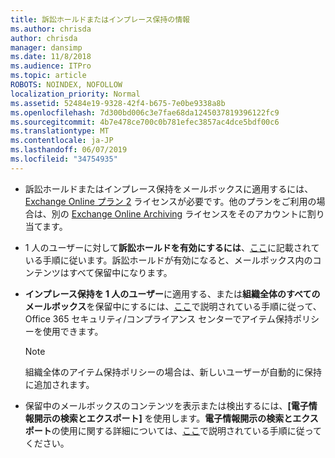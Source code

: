```yaml
---
title: 訴訟ホールドまたはインプレース保持の情報
ms.author: chrisda
author: chrisda
manager: dansimp
ms.date: 11/8/2018
ms.audience: ITPro
ms.topic: article
ROBOTS: NOINDEX, NOFOLLOW
localization_priority: Normal
ms.assetid: 52484e19-9328-42f4-b675-7e0be9338a8b
ms.openlocfilehash: 7d300bd006c3e7fae68da1245037819396122fc9
ms.sourcegitcommit: 4b7e478ce700c0b781efec3857ac4dce5bdf00c6
ms.translationtype: MT
ms.contentlocale: ja-JP
ms.lasthandoff: 06/07/2019
ms.locfileid: "34754935"
---
```

- 訴訟ホールドまたはインプレース保持をメールボックスに適用するには、[Exchange Online プラン 2](https://docs.microsoft.com/office365/servicedescriptions/office-365-platform-service-description/office-365-plan-options) ライセンスが必要です。他のプランをご利用の場合は、別の [Exchange Online Archiving](https://docs.microsoft.com/office365/servicedescriptions/exchange-online-archiving-service-description/exchange-online-archiving-service-description) ライセンスをそのアカウントに割り当てます。 
    
- 1 人のユーザーに対して**訴訟ホールドを有効にするには**、[ここ](https://docs.microsoft.com/office365/SecurityCompliance/place-a-mailbox-on-litigation-hold)に記載されている手順に従います。訴訟ホールドが有効になると、メールボックス内のコンテンツはすべて保留中になります。
    
- **インプレース保持を 1 人のユーザー**に適用する、または**組織全体のすべてのメールボックス**を保留中にするには、[ここ](https://docs.microsoft.com/Office365/securitycompliance/retention-policies )で説明されている手順に従って、Office 365 セキュリティ/コンプライアンス センターでアイテム保持ポリシーを使用できます。
    
    > [!NOTE]
    > 組織全体のアイテム保持ポリシーの場合は、新しいユーザーが自動的に保持に追加されます。 
  
- 保留中のメールボックスのコンテンツを表示または検出するには、**[電子情報開示の検索とエクスポート]** を使用します。**電子情報開示の検索とエクスポート**の使用に関する詳細については、[ここ](https://docs.microsoft.com/office365/securitycompliance/export-search-results)で説明されている手順に従ってください。
    


